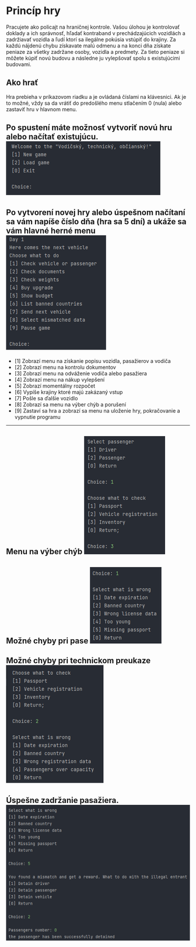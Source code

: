 # Princíp hry
Pracujete ako policajt na hraničnej kontrole. Vašou úlohou je kontrolovať doklady a ich správnosť, hľadať kontraband v prechádzajúcich vozidlách a zadržiavať vozidla a ľudí ktorí sa ilegálne pokúsia vstúpiť do krajiny. Za každú nájdenú chybu získavate malú odmenu a na konci dňa získate peniaze za všetky zadržane osoby, vozidla a predmety. Za tieto peniaze si môžete kúpiť novú budovu a následne ju vylepšovať spolu s existujúcimi budovami.


## Ako hrať
Hra prebieha v príkazovom riadku a je ovládaná číslami na klávesnici. Ak je to možné, vždy sa da vrátiť do predošlého menu stlačením 0 (nula) alebo zastaviť hru v hlavnom menu.


Po spustení máte možnosť vytvoriť novú hru alebo načítať existujúcu.
![screenshot](resources/screenshots/img1.png)
---

Po vytvorení novej hry alebo úspešnom načítaní sa vám napíše číslo dňa (hra sa 5 dní) a ukáže sa vám hlavné herné menu
![screenshot](resources/screenshots/img2.png)
---

- [1]	Zobrazí menu na získanie popisu vozidla, pasažierov a vodiča
- [2]	Zobrazí menu na kontrolu dokumentov
- [3]	Zobrazí menu na odváženie vodiča alebo pasažiera
- [4]	Zobrazí menu na nákup vylepšení
- [5]	Zobrazí momentálny rozpočet
- [6]	Vypíše krajiny ktoré majú zakázaný vstup
- [7]	Pošle sa ďalšie vozidlo
- [8]	Zobrazí sa menu na výber chýb a porušení
- [9]	Zastaví sa hra a zobrazí sa menu na uloženie hry, pokračovanie a vypnutie programu

---
Menu na výber chýb
![screenshot](resources/screenshots/img3.png)
---

Možné chyby pri pase
![screenshot](resources/screenshots/img4.png)
---

Možné chyby pri technickom preukaze
![screenshot](resources/screenshots/img5.png)
---

Úspešne zadržanie pasažiera.
![screenshot](resources/screenshots/img6.png)
 ---
